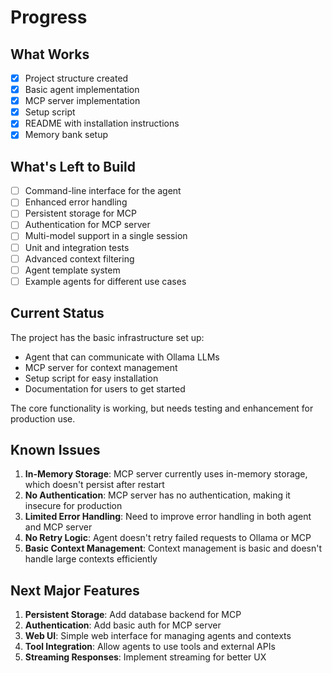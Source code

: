 # Progress

## What Works

- [x] Project structure created
- [x] Basic agent implementation
- [x] MCP server implementation
- [x] Setup script
- [x] README with installation instructions
- [x] Memory bank setup

## What's Left to Build

- [ ] Command-line interface for the agent
- [ ] Enhanced error handling
- [ ] Persistent storage for MCP
- [ ] Authentication for MCP server
- [ ] Multi-model support in a single session
- [ ] Unit and integration tests
- [ ] Advanced context filtering
- [ ] Agent template system
- [ ] Example agents for different use cases

## Current Status

The project has the basic infrastructure set up:
- Agent that can communicate with Ollama LLMs
- MCP server for context management
- Setup script for easy installation
- Documentation for users to get started

The core functionality is working, but needs testing and enhancement for production use.

## Known Issues

1. **In-Memory Storage**: MCP server currently uses in-memory storage, which doesn't persist after restart
2. **No Authentication**: MCP server has no authentication, making it insecure for production
3. **Limited Error Handling**: Need to improve error handling in both agent and MCP server
4. **No Retry Logic**: Agent doesn't retry failed requests to Ollama or MCP
5. **Basic Context Management**: Context management is basic and doesn't handle large contexts efficiently

## Next Major Features

1. **Persistent Storage**: Add database backend for MCP
2. **Authentication**: Add basic auth for MCP server
3. **Web UI**: Simple web interface for managing agents and contexts
4. **Tool Integration**: Allow agents to use tools and external APIs
5. **Streaming Responses**: Implement streaming for better UX 